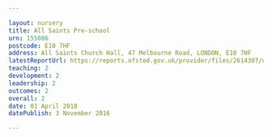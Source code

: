```yaml
---

layout: nursery
title: All Saints Pre-school
urn: 155086
postcode: E10 7HF
address: All Saints Church Hall, 47 Melbourne Road, LONDON, E10 7HF
latestReportUrl: https://reports.ofsted.gov.uk/provider/files/2614307/urn/155086.pdf
teaching: 2
development: 2
leadership: 2
outcomes: 2
overall: 2
date: 01 April 2018 
datePublish: 3 November 2016

---
```

